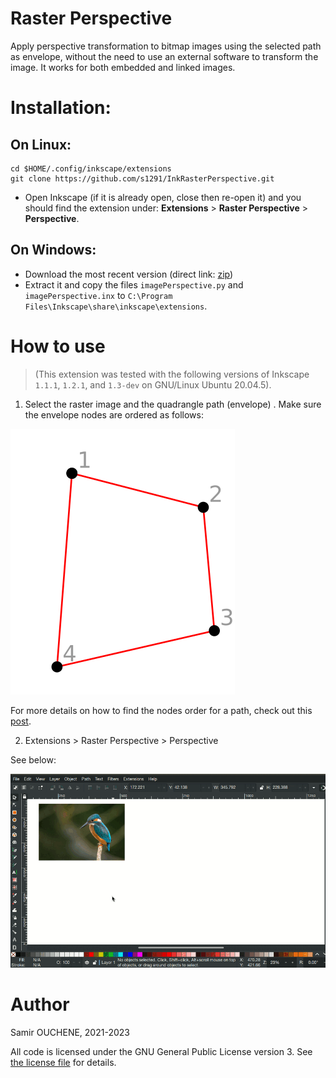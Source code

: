 # Raster Perspective

Apply perspective transformation to bitmap images using the selected path as envelope, without the need to use an external software to transform the image. It works for both embedded and linked images.

# Installation:

## On Linux:

```
cd $HOME/.config/inkscape/extensions
git clone https://github.com/s1291/InkRasterPerspective.git
```

* Open Inkscape (if it is already open, close then re-open it) and you should find the extension under: **Extensions** > **Raster Perspective** > **Perspective**.

## On Windows:

* Download the most recent version (direct link: [zip](https://github.com/s1291/InkRasterPerspective/archive/refs/heads/master.zip))
* Extract it and copy the files `imagePerspective.py` and `imagePerspective.inx` to `C:\Program Files\Inkscape\share\inkscape\extensions`.


# How to use

> (This extension was tested with the following versions of Inkscape `1.1.1`, `1.2.1`, and `1.3-dev` on GNU/Linux Ubuntu 20.04.5).

1. Select the raster image and the quadrangle path (envelope) . Make sure the envelope nodes are ordered as follows:

![order of enveloppe nodes](imgs/order_of_nodes.png)

For more details on how to find the nodes order for a path, check out this [post](https://graphicdesign.stackexchange.com/a/155289/147300).

2. Extensions > Raster Perspective > Perspective

See below:

![How to use the extension](imgs/howto.gif)

# Author

Samir OUCHENE, 2021-2023

All code is licensed under the GNU General Public License version 3. See [the license file](https://github.com/s1291/InkRasterPerspective/blob/master/LICENSE) for details.
